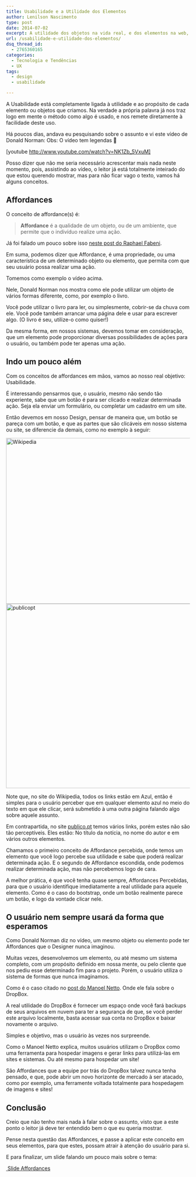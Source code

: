 ```yaml
---
title: Usabilidade e a Utilidade dos Elementos
author: Lenilson Nascimento
type: post
date: 2014-07-02
excerpt: A utilidade dos objetos na vida real, e dos elementos na web, vão muito além do que o criador imaginou. Já parou pra pensar nisso?
url: /usabilidade-e-utilidade-dos-elementos/
dsq_thread_id:
  - 2765360165
categories:
  - Tecnologia e Tendências
  - UX
tags:
  - design
  - usabilidade

---
```

A Usabilidade está completamente ligada à utilidade e ao propósito de cada elemento ou objetos que criamos. Na verdade a própria palavra já nos traz logo em mente o método como algo é usado, e nos remete diretamente à facilidade deste uso.

Há poucos dias, andava eu pesquisando sobre o assunto e vi este vídeo de Donald Norman: Obs: O vídeo tem legendas 🙂

[youtube http://www.youtube.com/watch?v=NK1Zb_5VxuM]

Posso dizer que não me seria necessário acrescentar mais nada neste momento, pois, assistindo ao vídeo, o leitor já está totalmente inteirado do que estou querendo mostrar, mas para não ficar vago o texto, vamos há alguns conceitos.

## Affordances

O conceito de affordance(s) é:

> **Affordance** é a qualidade de um objeto, ou de um ambiente, que permite que o indivíduo realize uma ação.

Já foi falado um pouco sobre isso [neste post do Raphael Fabeni][1].

Em suma, podemos dizer que Affordance, é uma propriedade, ou uma característica de um determinado objeto ou elemento, que permita com que seu usuário possa realizar uma ação.

Tomemos como exemplo o vídeo acima.

Nele, Donald Norman nos mostra como ele pode utilizar um objeto de vários formas diferente, como, por exemplo o livro.

Você pode utilizar o livro para ler, ou simplesmente, cobrir-se da chuva com ele. Você pode também arrancar uma página dele e usar para escrever algo. (O livro é seu, utilize-o como quiser!)

Da mesma forma, em nossos sistemas, devemos tomar em consideração, que um elemento pode proporcionar diversas possibilidades de ações para o usuário, ou também pode ter apenas uma ação.

## Indo um pouco além

Com os conceitos de affordances em mãos, vamos ao nosso real objetivo: Usabilidade.

É interessando pensarmos que, o usuário, mesmo não sendo tão experiente, sabe que um botão é para ser clicado e realizar determinada ação. Seja ela enviar um formulário, ou completar um cadastro em um site.

Então devemos em nosso Design, pensar de maneira que, um botão se pareça com um botão, e que as partes que são clicáveis em nosso sistema ou site, se diferencie da demais, como no exemplo à seguir:

<img class="alignnone size-full wp-image-43022" src="http://tableless.com.br/uploads/2014/06/wikipedia.jpg" alt="Wikipedia" width="1150" height="453" srcset="uploads/2014/06/wikipedia.jpg 1150w, uploads/2014/06/wikipedia-400x157.jpg 400w" sizes="(max-width: 1150px) 100vw, 1150px" />

<img class="alignnone size-full wp-image-43024" src="http://tableless.com.br/uploads/2014/06/publicopt.jpg" alt="publicopt" width="781" height="504" srcset="uploads/2014/06/publicopt.jpg 781w, uploads/2014/06/publicopt-400x258.jpg 400w" sizes="(max-width: 781px) 100vw, 781px" />

Note que, no site do Wikipedia, todos os links estão em Azul, então é simples para o usuário perceber que em qualquer elemento azul no meio do texto em que ele clicar, será submetido à uma outra página falando algo sobre aquele assunto.

Em contrapartida, no site <a title="publico.pt" href="http://www.publico.pt/" target="_blank">publico.pt</a> temos vários links, porém estes não são tão perceptíveis. Eles estão: No título da notícia, no nome do autor e em vários outros elementos.

Chamamos o primeiro conceito de Affordance percebida, onde temos um elemento que você logo percebe sua utilidade e sabe que poderá realizar determinada ação. E o segundo de Affordance escondida, onde podemos realizar determinada ação, mas não percebemos logo de cara.

A melhor prática, é que você tenha quase sempre, Affordances Percebidas, para que o usuário identifique imediatamente a real utilidade para aquele elemento. Como é o caso do bootstrap, onde um botão realmente parece um botão, e logo da vontade clicar nele.

## O usuário nem sempre usará da forma que esperamos

Como Donald Norman diz no vídeo, um mesmo objeto ou elemento pode ter Affordances que o Designer nunca imaginou.

Muitas vezes, desenvolvemos um elemento, ou até mesmo um sistema completo, com um propósito definido em nossa mente, ou pelo cliente que nos pediu esse determinado fim para o projeto. Porém, o usuário utiliza o sistema de formas que nunca imaginamos.

Como é o caso citado no [post do Manoel Netto][2]. Onde ele fala sobre o DropBox.

A real utilidade do DropBox é fornecer um espaço onde você fará backups de seus arquivos em nuvem para ter a segurança de que, se você perder este arquivo localmente, basta acessar sua conta no DropBox e baixar novamente o arquivo.

Simples e objetivo, mas o usuário às vezes nos surpreende.

Como o Manoel Netto explica, muitos usuários utilizam o DropBox como uma ferramenta para hospedar imagens e gerar links para utilizá-las em sites e sistemas. Ou até mesmo para hospedar um site!

São Affordances que a equipe por trás do DropBox talvez nunca tenha pensado, e que, pode abrir um novo horizonte de mercado à ser atacado, como por exemplo, uma ferramente voltada totalmente para hospedagem de imagens e sites!

## Conclusão

Creio que não tenho mais nada à falar sobre o assunto, visto que a este ponto o leitor já deve ter entendido bem o que eu queria mostrar.

Pense nesta questão das Affordances, e passe a aplicar este conceito em seus elementos, para que estes, possam atrair à atenção do usuário para si.

E para finalizar, um slide falando um pouco mais sobre o tema:

<a title="Slide Affordances" href="http://pt.slideshare.net/ivogomes/affordance-5740794" target="_blank"> Slide Affordances</a>

 [1]: http://tableless.com.br/transicoes-inteligentes-na-experiencia-usuario/ "neste post do Raphael Fabeni"
 [2]: http://tableless.com.br/cinco-tipos-de-aplicativos-que-voce-deveria-usar-corretamente/ "Cinco tipos de aplicativos que você deveria usar corretamente"